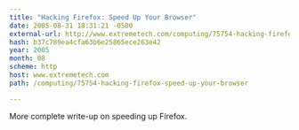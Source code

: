 ```yaml
---
title: "Hacking Firefox: Speed Up Your Browser"
date: 2005-08-31 18:31:21 -0500
external-url: http://www.extremetech.com/computing/75754-hacking-firefox-speed-up-your-browser
hash: b37c789ea4cfa63b6e25865ece263e42
year: 2005
month: 08
scheme: http
host: www.extremetech.com
path: /computing/75754-hacking-firefox-speed-up-your-browser

---
```


More complete write-up on speeding up Firefox.
